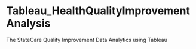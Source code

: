 # Tableau_HealthQualityImprovementAnalysis
The StateCare Quality Improvement Data Analytics using Tableau
